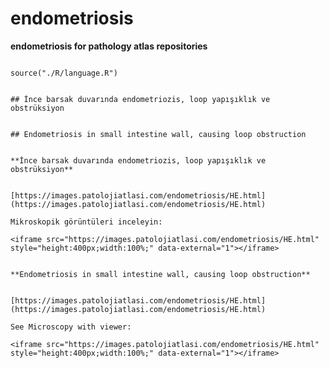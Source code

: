 # endometriosis



**endometriosis for pathology atlas repositories**



```{r language endometriosis, echo=FALSE, include=TRUE}

source("./R/language.R")

```



```{asis, echo = (language == "TR")}

## İnce barsak duvarında endometriozis, loop yapışıklık ve obstrüksiyon

```




```{asis, echo = (language == "EN")}

## Endometriosis in small intestine wall, causing loop obstruction

```




```{asis, echo = (language == "TR")}

**İnce barsak duvarında endometriozis, loop yapışıklık ve obstrüksiyon**


[https://images.patolojiatlasi.com/endometriosis/HE.html](https://images.patolojiatlasi.com/endometriosis/HE.html)

Mikroskopik görüntüleri inceleyin:

<iframe src="https://images.patolojiatlasi.com/endometriosis/HE.html" style="height:400px;width:100%;" data-external="1"></iframe>

```




```{asis, echo = (language == "EN")}

**Endometriosis in small intestine wall, causing loop obstruction**


[https://images.patolojiatlasi.com/endometriosis/HE.html](https://images.patolojiatlasi.com/endometriosis/HE.html)

See Microscopy with viewer: 

<iframe src="https://images.patolojiatlasi.com/endometriosis/HE.html" style="height:400px;width:100%;" data-external="1"></iframe>

```



